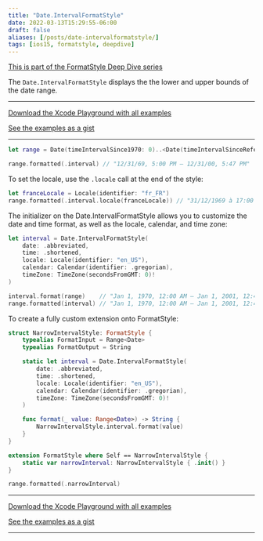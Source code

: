 ```yaml
---
title: "Date.IntervalFormatStyle"
date: 2022-03-13T15:29:55-06:00
draft: false
aliases: [/posts/date-intervalformatstyle/]
tags: [ios15, formatstyle, deepdive]
---
```


[This is part of the FormatStyle Deep Dive series](/posts/formatstyle-deep-dive)

The `Date.IntervalFormatStyle` displays the the lower and upper bounds of the date range.

<hr>

[Download the Xcode Playground with all examples](https://github.com/brettohland/FormatStylesDeepDive/)

[See the examples as a gist](https://gist.github.com/brettohland/ac2fbd1446bc7bb64da491587b010e3c)

<hr>

```Swift
let range = Date(timeIntervalSince1970: 0)..<Date(timeIntervalSinceReferenceDate: 2837)

range.formatted(.interval) // "12/31/69, 5:00 PM – 12/31/00, 5:47 PM"
```

To set the locale, use the `.locale` call at the end of the style:

```Swift
let franceLocale = Locale(identifier: "fr_FR")
range.formatted(.interval.locale(franceLocale)) // "31/12/1969 à 17:00 – 31/12/2000 à 17:47"
````

The initializer on the Date.IntervalFormatStyle allows you to customize the date and time format, as well as the locale, calendar, and time zone:

```Swift
let interval = Date.IntervalFormatStyle(
    date: .abbreviated,
    time: .shortened,
    locale: Locale(identifier: "en_US"),
    calendar: Calendar(identifier: .gregorian),
    timeZone: TimeZone(secondsFromGMT: 0)!
)

interval.format(range)    // "Jan 1, 1970, 12:00 AM – Jan 1, 2001, 12:47 AM"
range.formatted(interval) // "Jan 1, 1970, 12:00 AM – Jan 1, 2001, 12:47 AM"
```

To create a fully custom extension onto FormatStyle:

```Swift
struct NarrowIntervalStyle: FormatStyle {
    typealias FormatInput = Range<Date>
    typealias FormatOutput = String

    static let interval = Date.IntervalFormatStyle(
        date: .abbreviated,
        time: .shortened,
        locale: Locale(identifier: "en_US"),
        calendar: Calendar(identifier: .gregorian),
        timeZone: TimeZone(secondsFromGMT: 0)!
    )

    func format(_ value: Range<Date>) -> String {
        NarrowIntervalStyle.interval.format(value)
    }
}

extension FormatStyle where Self == NarrowIntervalStyle {
    static var narrowInterval: NarrowIntervalStyle { .init() }
}

range.formatted(.narrowInterval)
````

<hr>

[Download the Xcode Playground with all examples](https://github.com/brettohland/FormatStylesDeepDive/)

[See the examples as a gist](https://gist.github.com/brettohland/ac2fbd1446bc7bb64da491587b010e3c)

<hr>